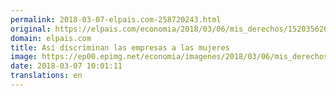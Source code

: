```yaml
---
permalink: 2018-03-07-elpais.com-258720243.html
original: https://elpais.com/economia/2018/03/06/mis_derechos/1520356260_464613.html#?ref=rss&format=simple&link=link
domain: elpais.com
title: Así discriminan las empresas a las mujeres
image: https://ep00.epimg.net/economia/imagenes/2018/03/06/mis_derechos/1520356260_464613_1520413579_rrss_normal.jpg
date: 2018-03-07 10:01:11
translations: en
---
```


